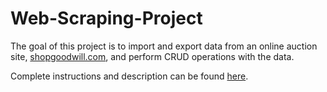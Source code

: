 # Web-Scraping-Project
The goal of this project is to import and export data from an online auction site, [shopgoodwill.com](https://www.shopgoodwill.com/), and perform CRUD operations with the data.

Complete instructions and description can be found [here](https://github.com/joshg6796/Web-Scraping-Project/blob/master/readme.pdf).
